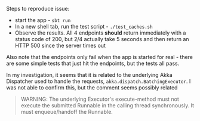 Steps to reproduce issue:

* start the app - `sbt run` 
* In a new shell tab, run the test script - `./test_caches.sh`
* Observe the results. All 4 endpoints **should** return immediately with a status code of 200, but 2/4 actually take 5 seconds and then return an HTTP 500 since the server times out

Also note that the endpoints only fail when the app is started for real - there are some simple tests that just hit the endpoints, but the tests all pass.

In my investigation, it seems that it is related to the underlying Akka Dispatcher used to handle the requests, `akka.dispatch.BatchingExecutor`. I was not able to confirm this, but the comment seems possibly related

> WARNING: The underlying Executor's execute-method must not execute the submitted Runnable
> in the calling thread synchronously. It must enqueue/handoff the Runnable.
